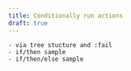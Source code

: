 ```yaml
---
title: Conditionally run actions
draft: true
---
```


    - via tree stucture and :fail
    - if/then sample
    - if/then/else sample
